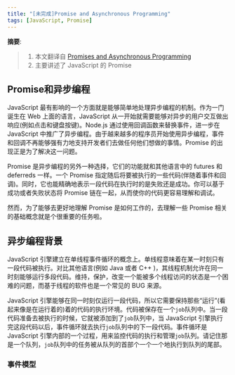 ```yaml
---
title: "[未完成]Promise and Asynchronous Programming"
tags: [JavaScript, Promise]
---
```


__摘要__:
> 1. 本文翻译自 [Promises and Asynchronous Programming](https://github.com/nzakas/understandinges6/blob/master/manuscript/11-Promises.md#returning-promises-in-promise-chains)
> 2. 主要讲述了 JavaScript 的 Promise

<!-- more -->

## Promise和异步编程

JavaScript 最有影响的一个方面就是能够简单地处理异步编程的机制。作为一门诞生在 Web 上面的语言，JavaScript 从一开始就需要能够对异步的用户交互做出响应(例如点击和键盘按键)。Node.js 通过使用回调函数来替换事件，进一步在 JavaScript 中推广了异步编程。由于越来越多的程序员开始使用异步编程，事件和回调不再能够强有力地支持开发者们去做任何他们想做的事情。Promise 的出现正是为了解决这一问题。

Promise 是异步编程的另外一种选择，它们的功能就和其他语言中的 futures 和 deferreds 一样。一个 Promise 指定随后将要被执行的一些代码(伴随着事件和回调)。同时，它也能精确地表示一段代码在执行时的是失败还是成功。你可以基于成功或者失败状态将 Promise 链在一起，从而使你的代码更容易理解和调试。

然而，为了能够去更好地理解 Promise 是如何工作的，去理解一些 Promise 相关的基础概念就是个很重要的任务啦。

## 异步编程背景

JavaScript 引擎建立在单线程事件循环的概念上。单线程意味着在某一时刻只有一段代码被执行。对比其他语言(例如 Java 或者 C++ )，其线程机制允许在同一时刻能够运行多段代码。维持，保护，改变一个能被多个线程访问的状态是一个困难的问题，而基于线程的软件也是一个常见的 BUG 来源。

JavaScript 引擎能够在同一时刻仅运行一段代码，所以它需要保持那些“运行”(看起来像是在运行着的)着的代码的执行环境。代码被保存在一个`job`队列中。当一段代码准备去被执行的时候，它就被添加到了`job`队列中，当 JavaScript 引擎执行完这段代码以后，事件循环就去执行`job`队列中的下一段代码。事件循环是 JavaScript 引擎内部的一个过程，用来监控代码的执行和管理`job`队列。请记住那是一个队列，`job`队列中的任务被从队列的首部个一个一个地执行到队列的尾部。

### 事件模型
